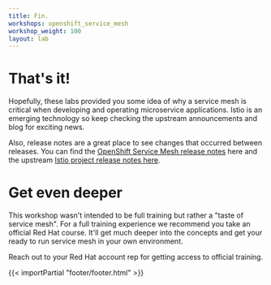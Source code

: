 ```yaml
---
title: Fin.
workshops: openshift_service_mesh
workshop_weight: 100
layout: lab
---
```


# That's it!
Hopefully, these labs provided you some idea of why a service mesh is critical when developing and operating microservice applications. Istio is an emerging technology so keep checking the upstream announcements and blog for exciting news.

Also, release notes are a great place to see changes that occurred between releases. You can find the [OpenShift Service Mesh release notes][1] here and the upstream [Istio project release notes here][2].

# Get even deeper
This workshop wasn't intended to be full training but rather a "taste of service mesh". For a full training experience we recommend you take an official Red Hat course. It'll get much deeper into the concepts and get your ready to run service mesh in your own environment.

Reach out to your Red Hat account rep for getting access to official training.

[1]: https://docs.openshift.com/container-platform/latest/service_mesh/servicemesh-release-notes.html
[2]: https://istio.io/news/releases/

{{< importPartial "footer/footer.html" >}}
